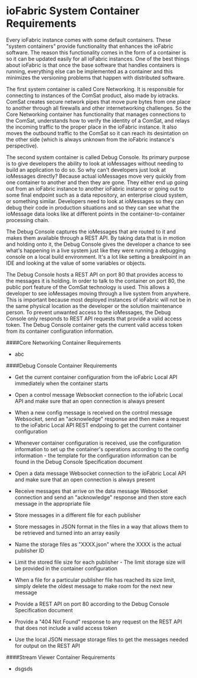 # ioFabric System Container Requirements

Every ioFabric instance comes with some default containers. These "system containers" provide functionality that enhances the ioFabric software. The reason this functionality comes in the form of a container is so it can be updated easily for all ioFabric instances. One of the best things about ioFabric is that once the base software that handles containers is running, everything else can be implemented as a container and this minimizes the versioning problems that happen with distributed software.

The first system container is called Core Networking. It is responsible for connecting to instances of the ComSat product, also made by iotracks. ComSat creates secure network pipes that move pure bytes from one place to another through all firewalls and other internetworking challenges. So the Core Networking container has functionality that manages connections to the ComSat, understands how to verify the identity of a ComSat, and relays the incoming traffic to the proper place in the ioFabric instance. It also moves the outbound traffic to the ComSat so it can reach its desintation on the other side (which is always unknown from the ioFabric instance's perspective).

The second system container is called Debug Console. Its primary purpose is to give developers the ability to look at ioMessages without needing to build an application to do so. So why can't developers just look at ioMessages directly? Because actual ioMessages move very quickly from one container to another and then they are gone. They either end up going out from an ioFabric instance to another ioFabric instance or going out to some final endpoint such as a data repository, an enterprise cloud system, or something similar. Developers need to look at ioMessages so they can debug their code in production situations and so they can see what the ioMessage data looks like at different points in the container-to-container processing chain.

The Debug Console captures the ioMessages that are routed to it and makes them available through a REST API. By taking data that is in motion and holding onto it, the Debug Console gives the developer a chance to see what's happening in a live system just like they were running a debugging console on a local build environment. It's a lot like setting a breakpoint in an IDE and looking at the value of some variables or objects.

The Debug Console hosts a REST API on port 80 that provides access to the messages it is holding. In order to talk to the container on port 80, the public port feature of the ComSat technology is used. This allows a developer to see ioMessages moving through a live system from anywhere. This is important because most deployed instances of ioFabric will not be in the same physical location as the developer or the solution maintenance person. To prevent unwanted access to the ioMessages, the Debug Console only responds to REST API requests that provide a valid access token. The Debug Console container gets the current valid access token from its container configuration information.


####Core Networking Container Requirements

* abc


####Debug Console Container Requirements

* Get the current container configuration from the ioFabric Local API immediately when the container starts

* Open a control message Websocket connection to the ioFabric Local API and make sure that an open connection is always present

* When a new config message is received on the control message Websocket, send an "acknowledge" response and then make a request to the ioFabric Local API REST endpoing to get the current container configuration

* Whenever container configuration is received, use the configuration information to set up the container's operations according to the config information - the template for the configuration information can be found in the Debug Console Specification document

* Open a data message Websocket connection to the ioFabric Local API and make sure that an open connection is always present

* Receive messages that arrive on the data message Websocket connection and send an "acknowledge" response and then store each message in the appropriate file

* Store messages in a different file for each publisher

* Store messages in JSON format in the files in a way that allows them to be retrieved and turned into an array easily

* Name the storage files as "XXXX.json" where the XXXX is the actual publisher ID

* Limit the stored file size for each publisher -  The limit storage size will be provided in the container configuration

* When a file for a particular publisher file has reached its size limit, simply delete the oldest message to make room for the next new message

* Provide a REST API on port 80 according to the Debug Console Specification document

* Provide a "404 Not Found" response to any request on the REST API that does not include a valid access token

* Use the local JSON message storage files to get the messages needed for output on the REST API



####Stream Viewer Container Requirements

* dsgsds




